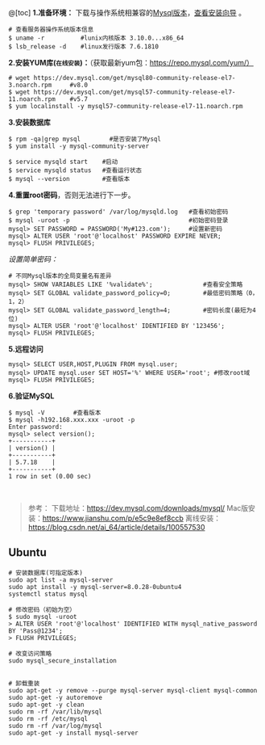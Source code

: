 @[toc]
**1.准备环境：** 下载与操作系统相兼容的[Mysql版本](https://repo.mysql.com/yum/)，[查看安装向导](https://dev.mysql.com/doc/refman/5.7/en/linux-installation-yum-repo.html) 。
```shell
# 查看服务器操作系统版本信息
$ uname -r          #lunix内核版本 3.10.0...x86_64
$ lsb_release -d    #linux发行版本 7.6.1810
```

**2.安装YUM库(`在线安装`)：**（获取最新yum包：https://repo.mysql.com/yum/）
```shell
# wget https://dev.mysql.com/get/mysql80-community-release-el7-3.noarch.rpm     #v8.0
$ wget https://dev.mysql.com/get/mysql57-community-release-el7-11.noarch.rpm    #v5.7
$ yum localinstall -y mysql57-community-release-el7-11.noarch.rpm           
```
**3.安装数据库**
```shell
$ rpm -qa|grep mysql        #是否安装了Mysql
$ yum install -y mysql-community-server

$ service mysqld start    #启动
$ service mysqld status   #查看运行状态
$ mysql --version         #查看版本
```
**4.重置root密码**，否则无法进行下一步。
```shell
$ grep 'temporary password' /var/log/mysqld.log   #查看初始密码
$ mysql -uroot -p                                 #初始密码登录
mysql> SET PASSWORD = PASSWORD('My#123.com');     #设置新密码
mysql> ALTER USER 'root'@'localhost' PASSWORD EXPIRE NEVER;
mysql> FLUSH PRIVILEGES;
```
_设置简单密码：_
```shell
# 不同Mysql版本的全局变量名有差异
mysql> SHOW VARIABLES LIKE '%validate%';              #查看安全策略
mysql> SET GLOBAL validate_password_policy=0;         #最低密码策略（0，1，2）
mysql> SET GLOBAL validate_password_length=4;         #密码长度(最短为4位)
mysql> ALTER USER 'root'@'localhost' IDENTIFIED BY '123456';  
mysql> FLUSH PRIVILEGES; 
```
**5.远程访问**
```shell
mysql> SELECT USER,HOST,PLUGIN FROM mysql.user;
mysql> UPDATE mysql.user SET HOST='%' WHERE USER='root'; #修改root域
mysql> FLUSH PRIVILEGES;
```
**6.验证MySQL**
```shell
$ mysql -V        #查看版本
$ mysql -h192.168.xxx.xxx -uroot -p
Enter password: 
mysql> select version();
+-----------+
| version() |
+-----------+
| 5.7.18    |
+-----------+
1 row in set (0.00 sec)
```


<br/>

> 参考：
> 下载地址：https://dev.mysql.com/downloads/mysql/
> Mac版安装：https://www.jianshu.com/p/e5c9e8ef8ccb
> 离线安装：https://blog.csdn.net/ai_64/article/details/100557530





## Ubuntu

```shell
# 安装数据库(可指定版本)
sudo apt list -a mysql-server
sudo apt install -y mysql-server=8.0.28-0ubuntu4
systemctl status mysql

# 修改密码（初始为空）
$ sudo mysql -uroot
> ALTER USER 'root'@'localhost' IDENTIFIED WITH mysql_native_password BY 'Pass@1234';
> FLUSH PRIVILEGES;

# 改变访问策略
sudo mysql_secure_installation


# 卸载重装
sudo apt-get -y remove --purge mysql-server mysql-client mysql-common
sudo apt-get -y autoremove
sudo apt-get -y clean
sudo rm -rf /var/lib/mysql
sudo rm -rf /etc/mysql
sudo rm -rf /var/log/mysql
sudo apt-get -y install mysql-server
```



















